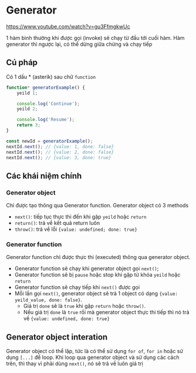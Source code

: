 # Generator

<https://www.youtube.com/watch?v=gu3FfmgkwUc>

1 hàm bình thường khi được gọi (invoke) sẽ chạy từ đầu tới cuối hàm. Hàm generator thì ngược lại, có thể dừng giữa chừng và chạy tiếp

## Cú pháp

Có 1 dấu * (asterik) sau chữ `function`
```js
function* generatorExample() {
	yeild 1;

	console.log('Continue');
	yeild 2;

	console.log('Resume');
	return 3;
}

const newId = generatorExample();
nextId.next(); // {value: 1, done: false}
nextId.next(); // {value: 2, done: false}
nextId.next(); // {value: 3, done: true}
```

## Các khái niệm chính

### Generator object

Chỉ được tạo thông qua Generator function.
Generator object có 3 methods
- `next()`: tiếp tục thực thi đến khi gặp `yeild` hoặc `return`
- `return()`: trả về kết quả return luôn
- `throw()`: trả về lỗi `{value: undefined; done: true}`

### Generator function

Generator function chỉ được thực thi (executed) thông qua generator object.

- Generator function sẽ chạy khi generator object gọi `next()`;
- Generator function sẽ bị `pause` hoặc stop khi gặp từ khóa `yeild` hoặc `return`
- Generator function sẽ chạy tiếp khi `next()` được gọi
- Mỗi lần gọi `next()`, generator object sẽ trả 1 object có dạng `{value: yeild_value, done: false}`.
  - Giá trị `done` sẽ là `true` khi gặp `return` hoặc `throw()`.
  - Nếu giá trị `done` là `true` rồi mà generator object thực thi tiếp thì nó trả về `{value: undefined, done: true}`

## Generator object interation

Generator object có thể lặp, tức là có thể sử dụng `for of`, `for in` hoặc sử dụng `[...]` để loop.
Khi loop qua generator object và sử dụng các cách trên, thì thay vì phải dùng `next()`, nó sẽ trả về luôn giá trị